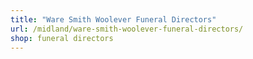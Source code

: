 ```yaml
---
title: "Ware Smith Woolever Funeral Directors"
url: /midland/ware-smith-woolever-funeral-directors/
shop: funeral directors
---
```

